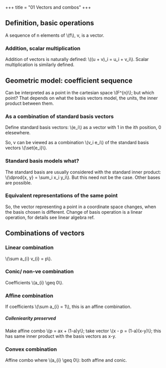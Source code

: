 +++
title = "01 Vectors and combos"
+++

## Definition, basic operations
A sequence of n elements of \\(f\\), v, is a vector.

### Addition, scalar multiplication
Addition of vectors is naturally defined: \\((u + v)_i = u_i + v_i\\). Scalar multiplication is similarly defined.

## Geometric model: coefficient sequence
Can be interpreted as a point in the cartesian space \\(F^{n}\\); but which point? That depends on what the basis vectors model, the units, the inner product between them.

### As a combination of standard basis vectors
Define standard basis vectors: \\(e_i\\) as a vector with 1 in the ith position, 0 elesewhere.

So, v can be viewed as a combination \\(v_i e_i\\) of the standard basis vectors \\(\set{e_i}\\).

### Standard basis models what?
The standard basis are usually considered with the standard inner product: \\(\dprod{x, y} = \sum_i x_i y_i\\). But this need not be the case. Other bases are possible.

### Equivalent representations of the same point
So, the vector representing a point in a coordinate space changes, when the basis chosen is different. Change of basis operation is a linear operation, for details see linear algebra ref.

## Combinations of vectors
### Linear combination
\\(\sum a_{i} v_{i} = p\\).

### Conic/ non-ve combination
Coefficients \\(a_{i} \geq 0\\).

### Affine combination
If coefficients \\(\sum a_{i} = 1\\), this is an affine combination.

##### Colleniearity preserved
Make affine combo \\(p = ax + (1-a)y\\); take vector \\(x - p = (1-a)(x-y)\\); this has same inner product with the basis vectors as x-y.

### Convex combination
Affine combo where \\(a_{i} \geq 0\\): both affine and conic.

